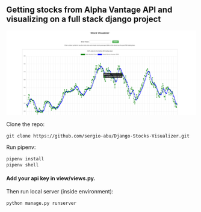 ## Getting stocks from Alpha Vantage API and visualizing on a full stack django project

![website]( img.png )

Clone the repo:
```
git clone https://github.com/sergio-abu/Django-Stocks-Visualizer.git
```
Run pipenv:
```
pipenv install
pipenv shell
```
#### Add your api key in view/views.py.


Then run local server (inside environment):
```
python manage.py runserver
```
